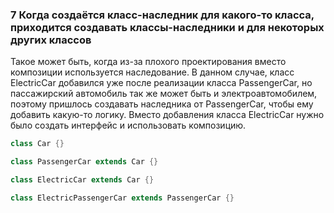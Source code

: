 ### 7 Когда создаётся класс-наследник для какого-то класса, приходится создавать классы-наследники и для некоторых других классов

Такое может быть, когда из-за плохого проектирования вместо композиции используется
наследование. В данном случае, класс ElectricCar добавился уже после реализации класса
PassengerCar, но пассажирский автомобиль так же может быть и электроавтомобилем, поэтому
пришлось создавать наследника от PassengerCar, чтобы ему добавить какую-то логику.
Вместо добавления класса ElectricCar нужно было создать интерфейс и использовать композицию.

```java
class Car {}

class PassengerCar extends Car {}

class ElectricCar extends Car {}

class ElectricPassengerCar extends PassengerCar {}
```
